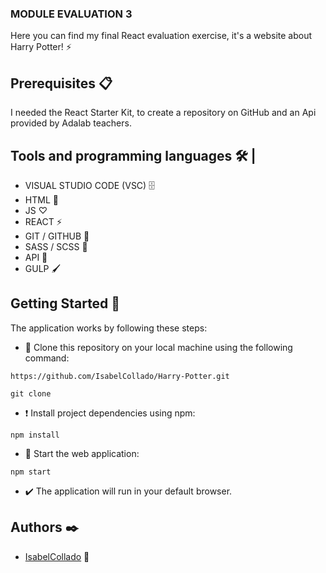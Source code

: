 ### MODULE EVALUATION 3

Here you can find my final React evaluation exercise, it's a website about Harry Potter! ⚡

## Prerequisites 📋

I needed the React Starter Kit, to create a repository on GitHub and an Api provided by Adalab teachers.

## Tools and programming languages 🛠 |

- VISUAL STUDIO CODE (VSC) 🗄️
- HTML 📌
- JS ♡
- REACT ⚡️
- GIT / GITHUB 📂
- SASS / SCSS 🔗
- API 🔎
- GULP 🖌️

## Getting Started 🚀

The application works by following these steps:

- 📍 Clone this repository on your local machine using the following command:

```
https://github.com/IsabelCollado/Harry-Potter.git
```

```
git clone
```

- ❗ Install project dependencies using npm:

```
npm install
```

- 🚀 Start the web application:

```
npm start
```

- ✔️ The application will run in your default browser.

## Authors ✒️

- [IsabelCollado](https://www.github.com/IsabelCollado) 🌺
